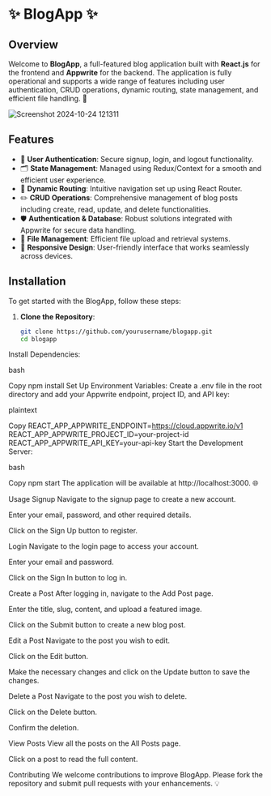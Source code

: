 # ✨ BlogApp ✨

## Overview
Welcome to **BlogApp**, a full-featured blog application built with **React.js** for the frontend and **Appwrite** for the backend. The application is fully operational and supports a wide range of features including user authentication, CRUD operations, dynamic routing, state management, and efficient file handling. 🎉

![Screenshot 2024-10-24 121311](https://github.com/user-attachments/assets/37587033-09f3-4b9b-891c-4cafd4eaaed6)

## Features
- 🔐 **User Authentication**: Secure signup, login, and logout functionality.
- 🗂️ **State Management**: Managed using Redux/Context for a smooth and efficient user experience.
- 🚀 **Dynamic Routing**: Intuitive navigation set up using React Router.
- ✏️ **CRUD Operations**: Comprehensive management of blog posts including create, read, update, and delete functionalities.
- 🛡️ **Authentication & Database**: Robust solutions integrated with Appwrite for secure data handling.
- 📁 **File Management**: Efficient file upload and retrieval systems.
- 📱 **Responsive Design**: User-friendly interface that works seamlessly across devices.

## Installation
To get started with the BlogApp, follow these steps:

1. **Clone the Repository**:
   ```bash
   git clone https://github.com/yourusername/blogapp.git
   cd blogapp
Install Dependencies:

bash

Copy
npm install
Set Up Environment Variables: Create a .env file in the root directory and add your Appwrite endpoint, project ID, and API key:

plaintext

Copy
REACT_APP_APPWRITE_ENDPOINT=https://cloud.appwrite.io/v1
REACT_APP_APPWRITE_PROJECT_ID=your-project-id
REACT_APP_APPWRITE_API_KEY=your-api-key
Start the Development Server:

bash

Copy
npm start
The application will be available at http://localhost:3000. 🌐

Usage
Signup
Navigate to the signup page to create a new account.

Enter your email, password, and other required details.

Click on the Sign Up button to register.

Login
Navigate to the login page to access your account.

Enter your email and password.

Click on the Sign In button to log in.

Create a Post
After logging in, navigate to the Add Post page.

Enter the title, slug, content, and upload a featured image.

Click on the Submit button to create a new blog post.

Edit a Post
Navigate to the post you wish to edit.

Click on the Edit button.

Make the necessary changes and click on the Update button to save the changes.

Delete a Post
Navigate to the post you wish to delete.

Click on the Delete button.

Confirm the deletion.

View Posts
View all the posts on the All Posts page.

Click on a post to read the full content.

Contributing
We welcome contributions to improve BlogApp. Please fork the repository and submit pull requests with your enhancements. 💡
